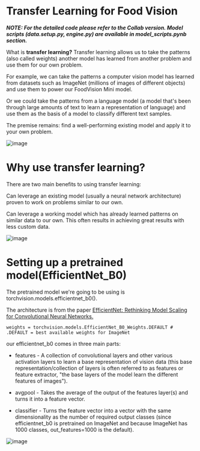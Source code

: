 # Transfer Learning for Food Vision
***NOTE: For the detailed code please refer to the Collab version. Model scripts (data.setup.py, engine.py) are available in model_scripts.pynb section.***

What is **transfer learning?**
Transfer learning allows us to take the patterns (also called weights) another model has learned from another problem and use them for our own problem.

For example, we can take the patterns a computer vision model has learned from datasets such as ImageNet (millions of images of different objects) and use them to power our FoodVision Mini model.

Or we could take the patterns from a language model (a model that's been through large amounts of text to learn a representation of language) and use them as the basis of a model to classify different text samples.

The premise remains: find a well-performing existing model and apply it to your own problem.

![image](https://github.com/AICODER009/pytorch_transfer_learning/assets/133597851/9df026cd-7bad-4d7c-9f09-617e1900ea49)

# Why use transfer learning?
There are two main benefits to using transfer learning:

Can leverage an existing model (usually a neural network architecture) proven to work on problems similar to our own.

Can leverage a working model which has already learned patterns on similar data to our own. This often results in achieving great results with less custom data.

![image](https://github.com/AICODER009/pytorch_transfer_learning/assets/133597851/c00b5797-5943-4b52-89f1-ed623a344c47)

# Setting up a pretrained model(EfficientNet_B0)
The pretrained model we're going to be using is torchvision.models.efficientnet_b0().

The architecture is from the paper [ EfficientNet: Rethinking Model Scaling for Convolutional Neural Networks.](https://arxiv.org/abs/1905.11946)

``` weights = torchvision.models.EfficientNet_B0_Weights.DEFAULT # .DEFAULT = best available weights for ImageNet ```

our efficientnet_b0 comes in three main parts:

- features - A collection of convolutional layers and other various activation layers to learn a base representation of vision data (this base representation/collection of layers is often referred to as features or feature extractor, "the base layers of the model learn the different features of images").

- avgpool - Takes the average of the output of the features layer(s) and turns it into a feature vector.

- classifier - Turns the feature vector into a vector with the same dimensionality as the number of required output classes (since efficientnet_b0 is pretrained on ImageNet and because ImageNet has 1000 classes, out_features=1000 is the default).

![image](https://github.com/AICODER009/pytorch_transfer_learning/assets/133597851/5c17e07f-559a-452a-a5b4-e1b36b2ac011)
